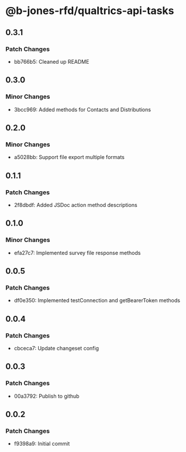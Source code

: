 # @b-jones-rfd/qualtrics-api-tasks

## 0.3.1

### Patch Changes

- bb766b5: Cleaned up README

## 0.3.0

### Minor Changes

- 3bcc969: Added methods for Contacts and Distributions

## 0.2.0

### Minor Changes

- a5028bb: Support file export multiple formats

## 0.1.1

### Patch Changes

- 2f8dbdf: Added JSDoc action method descriptions

## 0.1.0

### Minor Changes

- efa27c7: Implemented survey file response methods

## 0.0.5

### Patch Changes

- df0e350: Implemented testConnection and getBearerToken methods

## 0.0.4

### Patch Changes

- cbceca7: Update changeset config

## 0.0.3

### Patch Changes

- 00a3792: Publish to github

## 0.0.2

### Patch Changes

- f9398a9: Initial commit
